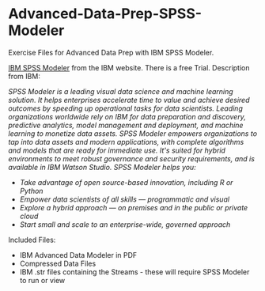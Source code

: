 # Advanced-Data-Prep-SPSS-Modeler
Exercise Files for Advanced Data Prep with IBM SPSS Modeler.

[IBM SPSS Modeler](https://www.ibm.com/products/spss-modeler) from the IBM website. There is a free Trial. Description from IBM: 

_SPSS Modeler is a leading visual data science and machine learning solution. It helps enterprises accelerate time to value and achieve desired outcomes by speeding up operational tasks for data scientists. Leading organizations worldwide rely on IBM for data preparation and discovery, predictive analytics, model management and deployment, and machine learning to monetize data assets. SPSS Modeler empowers organizations to tap into data assets and modern applications, with complete algorithms and models that are ready for immediate use. It's suited for hybrid environments to meet robust governance and security requirements, and is available in IBM Watson Studio. SPSS Modeler helps you:_

* _Take advantage of open source-based innovation, including R or Python_
* _Empower data scientists of all skills — programmatic and visual_
* _Explore a hybrid approach — on premises and in the public or private cloud_
* _Start small and scale to an enterprise-wide, governed approach_

Included Files:
* IBM Advanced Data Modeler in PDF
* Compressed Data Files 
* IBM .str files containing the Streams - these will require SPSS Modeler to run or view
